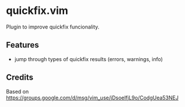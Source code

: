 # quickfix.vim

Plugin to improve quickfix funcionality.

## Features

- jump through types of quickfix results (errors, warnings, info)

## Credits

Based on https://groups.google.com/d/msg/vim_use/jDsoelfjL9o/CodgUea53NEJ
